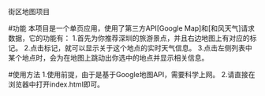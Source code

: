 街区地图项目

#功能
本项目是一个单页应用，使用了第三方API[Google Map]和[和风天气]请求数据，它的功能有：
1.首先为你推荐深圳的旅游景点，并且右边地图上有对应的标记。
2.点击标记，就可以显示关于这个地点的实时天气信息。
3.点击左侧列表中某个地点时，会为在地图上跳动出你选中的地点并显示相关信息。

#使用方法
1.使用前提，由于是基于Google地图API，需要科学上网。
2.请直接在浏览器中打开index.html即可。



